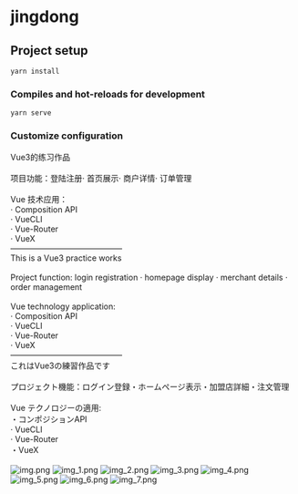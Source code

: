 # jingdong

## Project setup
```
yarn install
```

### Compiles and hot-reloads for development
```
yarn serve
```

### Customize configuration
Vue3的练习作品<br/><br/>
项目功能：登陆注册· 首页展示· 商户详情· 订单管理<br/><br/>
Vue 技术应用：<br/>
· Composition API<br/>
· VueCLI<br/>
· Vue-Router<br/>
· VueX<br/>
——————————————<br/>
This is a Vue3 practice works<br/><br/>
Project function: login registration · homepage display · merchant details · order management<br/><br/>
Vue technology application:<br/>
· Composition API<br/>
· VueCLI<br/>
· Vue-Router<br/>
· VueX<br/>
——————————————<br/>
これはVue3の練習作品です<br/><br/>
プロジェクト機能：ログイン登録・ホームページ表示・加盟店詳細・注文管理<br/><br/>
Vue テクノロジーの適用:<br/>
・コンポジションAPI<br/>
· VueCLI<br/>
· Vue-Router<br/>
・VueX<br/><br/>
![img.png](src/assets/img.png)
![img_1.png](src/assets/img_1.png)
![img_2.png](src/assets/img_2.png)
![img_3.png](src/assets/img_3.png)
![img_4.png](src/assets/img_4.png)
![img_5.png](src/assets/img_5.png)
![img_6.png](src/assets/img_6.png)
![img_7.png](src/assets/img_7.png)
